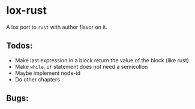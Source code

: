 # lox-rust

A lox port to `rust` with author flavor on it.

## Todos:
- Make last expression in a block return the value of the block (like rust)
- Make `while`, `if` statement does not need a semicollon
- Maybe implement node-id
- Do other chapters

## Bugs:
